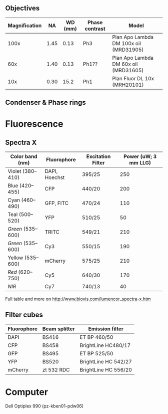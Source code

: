 
## Objectives

Magnification | NA    | WD (mm) | Phase contrast | Model
--------------|-------|---------|----------------|------
100x          | 1.45  | 0.13    | Ph3            | Plan Apo Lambda DM 100x oil (MRD31905)
60x           | 1.40  | 0.13    | Ph1??          | Plan Apo Lambda DM 60x oil (MRD31605)
10x           | 0.30  | 15.2    | Ph1            | Plan Fluor DL 10x (MRH20101)


## Condenser & Phase rings


# Fluorescence

## Spectra X

Color band (nm)   | Fluorophore	    | Excitation Filter	| Power (uW; 3 mm LLG)
------------------|-----------------|-------------------|---------------------
Violet (380–410)	| DAPI, Hoechst	  | 395/25            | 250	
Blue (420–455)	  | CFP             |	440/20            | 200	
Cyan (460–490)	  | GFP, FITC	      | 470/24            | 110	
Teal (500–520)	  | YFP	            | 510/25            | 50	
*Green* (535–600) | TRITC	          | 549/21	          | 210	
*Green* (535–600) | Cy3             | 550/15  	        | 190	
Yellow (535–600)	| mCherry         | 575/25	          | 210	
*Red* (620–750)	  | Cy5	            | 640/30	          | 170	
*NIR*	            | Cy7	            | 740/13	          | 40

Full table and more on http://www.biovis.com/lumencor_spectra-x.htm

## Filter cubes

Fluorophore | Beam splitter | Emission filter
------------|---------------|----------------
DAPI        | BS416         | ET BP 460/50
CFP         | BS458         | BrightLine HC480/17
GFP         | BS495         | ET BP 525/50
YFP         | BS520         | BrightLine HC 542/27
mCherry     | zt 532 RDC    | BrightLine HC 556/20


# Computer
Dell Optiplex 990 (pz-kben01-pdw06)
